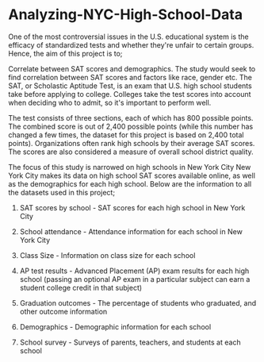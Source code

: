 # Analyzing-NYC-High-School-Data
One of the most controversial issues in the U.S. educational system is the efficacy of standardized tests and whether they're unfair to certain groups. Hence, the aim of this project is to;

Correlate between SAT scores and demographics. The study would seek to find correlation between SAT scores and factors like race, gender etc.
The SAT, or Scholastic Aptitude Test, is an exam that U.S. high school students take before applying to college. Colleges take the test scores into account when deciding who to admit, so it's important to perform well.

The test consists of three sections, each of which has 800 possible points. The combined score is out of 2,400 possible points (while this number has changed a few times, the dataset for this project is based on 2,400 total points). Organizations often rank high schools by their average SAT scores. The scores are also considered a measure of overall school district quality.

The focus of this study is narrowed on high schools in New York City
New York City makes its data on high school SAT scores available online, as well as the demographics for each high school. Below are the information to all the datasets used in this project;

1. SAT scores by school - SAT scores for each high school in New York City

2. School attendance - Attendance information for each school in New York City

3. Class Size - Information on class size for each school

4. AP test results - Advanced Placement (AP) exam results for each high school (passing an optional AP exam in a particular subject can earn a student college credit in that subject)

5. Graduation outcomes - The percentage of students who graduated, and other outcome information

6. Demographics - Demographic information for each school

7. School survey - Surveys of parents, teachers, and students at each school
